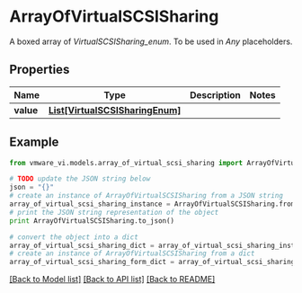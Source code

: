 # ArrayOfVirtualSCSISharing

A boxed array of *VirtualSCSISharing_enum*. To be used in *Any* placeholders. 

## Properties
Name | Type | Description | Notes
------------ | ------------- | ------------- | -------------
**value** | [**List[VirtualSCSISharingEnum]**](VirtualSCSISharingEnum.md) |  | 

## Example

```python
from vmware_vi.models.array_of_virtual_scsi_sharing import ArrayOfVirtualSCSISharing

# TODO update the JSON string below
json = "{}"
# create an instance of ArrayOfVirtualSCSISharing from a JSON string
array_of_virtual_scsi_sharing_instance = ArrayOfVirtualSCSISharing.from_json(json)
# print the JSON string representation of the object
print ArrayOfVirtualSCSISharing.to_json()

# convert the object into a dict
array_of_virtual_scsi_sharing_dict = array_of_virtual_scsi_sharing_instance.to_dict()
# create an instance of ArrayOfVirtualSCSISharing from a dict
array_of_virtual_scsi_sharing_form_dict = array_of_virtual_scsi_sharing.from_dict(array_of_virtual_scsi_sharing_dict)
```
[[Back to Model list]](../README.md#documentation-for-models) [[Back to API list]](../README.md#documentation-for-api-endpoints) [[Back to README]](../README.md)


